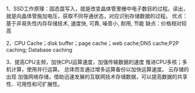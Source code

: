 1、SSD工作原理：固态盘写入，就是改变晶体管里栅中电子数目的过程。读出，就是向晶体管施加电压，获取不同导通状态，对应识别存储数据的过程。
优点：基于非易失性内存存储技术, 速度快, 可靠, 噪音小, 耐用, 节能
缺点：价格相对较高

2、CPU Cache；disk buffer；page cache；web cache;DNS cache;P2P caching; Database caching


3、提高CPU主频，加快CPU运算速度，加强传输数据的速度
 推进CPU多核；多机计算，使用并行运算。
总体而言通过增多运算备份以加快运算速度。
云存储的出现
加强网络存储，借助迅速发展的互联网技术存储数据，可以提高数据的共享性、可用性和可扩展性。
 
